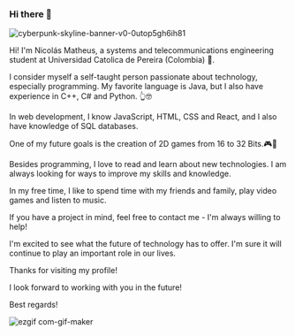 
### Hi there 👋
![cyberpunk-skyline-banner-v0-0utop5gh6ih81](https://github.com/NikolaiIST/NikolaiIST/assets/150312544/581175bd-94f7-4cd7-abac-6f41a6cee390)

Hi! I'm Nicolás Matheus, a systems and telecommunications engineering student at Universidad Catolica de Pereira (Colombia) 🌱.

I consider myself a self-taught person passionate about technology, especially programming. My favorite language is Java, but I also have experience in C++, C# and Python. 👆🤓

In web development, I know JavaScript, HTML, CSS and React, and I also have knowledge of SQL databases.

One of my future goals is the creation of 2D games from 16 to 32 Bits.🎮👾

Besides programming, I love to read and learn about new technologies. I am always looking for ways to improve my skills and knowledge.

In my free time, I like to spend time with my friends and family, play video games and listen to music.

If you have a project in mind, feel free to contact me - I'm always willing to help!

I'm excited to see what the future of technology has to offer. I'm sure it will continue to play an important role in our lives.

Thanks for visiting my profile!

I look forward to working with you in the future!

Best regards!

![ezgif com-gif-maker](https://github.com/NikolaiIST/NikolaiIST/assets/150312544/f2e804be-dfa3-49f6-a372-4261f01a6be0)

